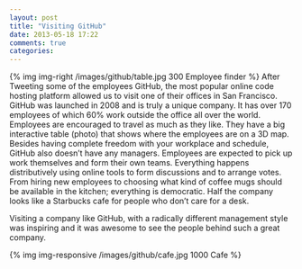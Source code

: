 ```yaml
---
layout: post
title: "Visiting GitHub"
date: 2013-05-18 17:22
comments: true
categories: 
---
```

{% img img-right /images/github/table.jpg 300 Employee finder %} After Tweeting some of the employees GitHub, the most popular online code hosting platform allowed us to visit one of their offices in San Francisco. GitHub was launched in 2008 and is truly a unique company. It has over 170 employees of which 60% work outside the office all over the world. Employees are encouraged to travel as much as they like. They have a big interactive table (photo) that shows where the employees are on a 3D map. Besides having complete freedom with your workplace and schedule, GitHub also doesn’t have any managers. Employees are expected to pick up work themselves and form their own teams. Everything happens distributively using online tools to form discussions and to arrange votes. From hiring new employees to choosing what kind of coffee mugs should be available in the kitchen; everything is democratic. Half the company looks like a Starbucks cafe for people who don’t care for a desk.

Visiting a company like GitHub, with a radically different management style was inspiring and it was awesome to see the people behind such a great company.

{% img img-responsive /images/github/cafe.jpg 1000 Cafe %}
